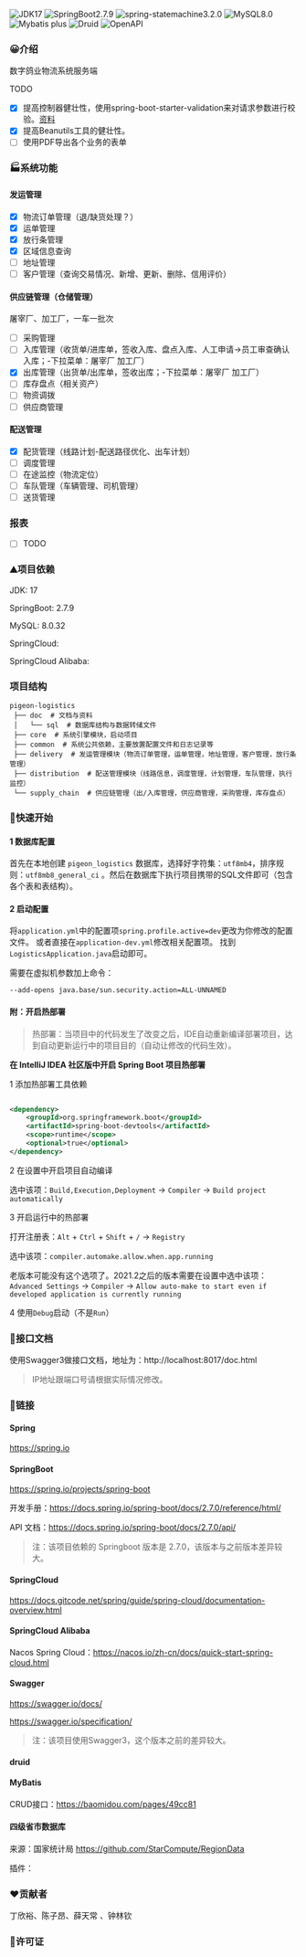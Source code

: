 ![JDK17](https://img.shields.io/badge/JDK-17-green.svg )
![SpringBoot2.7.9](https://img.shields.io/badge/SpringBoot-2.7.9-green.svg )
![spring-statemachine3.2.0](https://img.shields.io/badge/SpringStatemachine-3.2.0-green.svg )
![MySQL8.0](https://img.shields.io/badge/MySQL-8.0.32-green.svg )
![Mybatis plus](https://img.shields.io/badge/MybatisPlus-3.5.3-green.svg )
![Druid](https://img.shields.io/badge/Druid-1.2.15-green.svg )
![OpenAPI](https://img.shields.io/badge/OpenAPI-3.0-green.svg )

### 😀介绍

数字鸽业物流系统服务端

TODO

- [X] 
  提高控制器健壮性，使用spring-boot-starter-validation来对请求参数进行校验。[资料](https://mp.weixin.qq.com/s?__biz=Mzg2OTcyMDc4NA==&mid=2247484417&idx=2&sn=66e7350f7fc60a849cd47ef877a39b58&chksm=ce99f3bef9ee7aa84134d8364264f4c8a1c71bbd6a95dba47036f0c5547d3557bbcd0c91201c&scene=178&cur_album_id=2543834365349412867#rd)
- [X] 提高Beanutils工具的健壮性。
- [ ] 使用PDF导出各个业务的表单

### 🏭系统功能

#### 发运管理

- [X] 物流订单管理（退/缺货处理？）
- [X] 运单管理
- [X] 放行条管理
- [X] 区域信息查询
- [ ] 地址管理
- [ ] 客户管理（查询交易情况、新增、更新、删除、信用评价）

#### 供应链管理（仓储管理）

屠宰厂、加工厂，一车一批次

- [ ] 采购管理
- [ ] 入库管理（收货单/进库单，签收入库、盘点入库、人工申请→员工审查确认入库；-下拉菜单：屠宰厂 加工厂）
- [X] 出库管理（出货单/出库单，签收出库；-下拉菜单：屠宰厂 加工厂）
- [ ] 库存盘点（相关资产）
- [ ] 物资调拨
- [ ] 供应商管理

#### 配送管理

- [x] 配货管理（线路计划-配送路径优化、出车计划）
- [ ] 调度管理
- [ ] 在途监控（物流定位）
- [ ] 车队管理（车辆管理、司机管理）
- [ ] 送货管理

### 报表

- [ ] TODO

### ⛰项目依赖

JDK: 17

SpringBoot: 2.7.9

MySQL: 8.0.32

SpringCloud:

SpringCloud Alibaba:

### 项目结构

```
pigeon-logistics
 ├── doc  # 文档与资料
 │   └── sql  # 数据库结构与数据转储文件
 ├── core  # 系统引擎模块，启动项目
 ├── common  # 系统公共依赖，主要放置配置文件和日志记录等
 ├── delivery  # 发运管理模块（物流订单管理，运单管理，地址管理，客户管理，放行条管理）
 ├── distribution  # 配送管理模块（线路信息，调度管理，计划管理，车队管理，执行监控）
 └── supply_chain  # 供应链管理（出/入库管理，供应商管理，采购管理，库存盘点）
```

### 🏃快速开始

#### 1 数据库配置

首先在本地创建 `pigeon_logistics` 数据库，选择好字符集：`utf8mb4`，排序规则：`utf8mb8_general_ci`
。然后在数据库下执行项目携带的SQL文件即可（包含各个表和表结构）。

#### 2 启动配置

将`application.yml`中的配置项`spring.profile.active=dev`更改为你修改的配置文件。
或者直接在`application-dev.yml`修改相关配置项。
找到`LogisticsApplication.java`启动即可。

需要在虚拟机参数加上命令：

```text
--add-opens java.base/sun.security.action=ALL-UNNAMED
```

#### 附：开启热部署

> 热部署：当项目中的代码发生了改变之后，IDE自动重新编译部署项目，达到自动更新运行中的项目目的（自动让修改的代码生效）。

**在 IntelliJ IDEA 社区版中开启 Spring Boot 项目热部署**

1 添加热部署工具依赖

```xml

<dependency>
    <groupId>org.springframework.boot</groupId>
    <artifactId>spring-boot-devtools</artifactId>
    <scope>runtime</scope>
    <optional>true</optional>
</dependency>
```

2 在设置中开启项目自动编译

选中该项：`Build,Execution,Deployment` -> `Compiler` -> `Build project automatically`

3 开启运行中的热部署

打开注册表：`Alt` + `Ctrl` + `Shift` + `/` -> `Registry`

选中该项：`compiler.automake.allow.when.app.running`

>
老版本可能没有这个选项了。2021.2之后的版本需要在设置中选中该项：`Advanced Settings` -> `Compiler` -> `Allow auto-make to start even if developed application is currently running`

4 使用`Debug`启动（不是`Run`）

### 📓接口文档

使用Swagger3做接口文档，地址为：http://localhost:8017/doc.html
> IP地址跟端口号请根据实际情况修改。

### 🔗链接

#### Spring

https://spring.io

#### SpringBoot

https://spring.io/projects/spring-boot

开发手册：https://docs.spring.io/spring-boot/docs/2.7.0/reference/html/

API 文档：https://docs.spring.io/spring-boot/docs/2.7.0/api/

> 注：该项目依赖的 Springboot 版本是 2.7.0，该版本与之前版本差异较大。

#### SpringCloud

https://docs.gitcode.net/spring/guide/spring-cloud/documentation-overview.html

#### SpringCloud Alibaba

Nacos Spring Cloud：https://nacos.io/zh-cn/docs/quick-start-spring-cloud.html

#### Swagger

https://swagger.io/docs/

https://swagger.io/specification/

> 注：该项目使用Swagger3，这个版本之前的差异较大。

#### druid

#### MyBatis

CRUD接口：https://baomidou.com/pages/49cc81

#### 四级省市数据库

来源：国家统计局
https://github.com/StarCompute/RegionData

插件：

### ❤️贡献者

丁欣裕、陈子昂、薛天常 、钟林钦

### 🎫许可证

